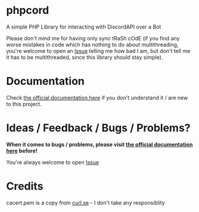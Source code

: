 # phpcord
A simple PHP Library for interacting with DiscordAPI over a Bot

Please don't mind me for having only sync tRaSh cOdE (if you find any worse mistakes in code which has nothing to do about multithreading, you're welcome to open an <a href="https://github.com/HimmelKreis4865/phpcord/issues/new">Issue</a> telling me how bad I am, but don't tell me it has to be multithreaded, since this library should stay simple).

# Documentation
Check <a href="https://app.gitbook.com/@himmelkreis4865/s/phpcord/">the official documentation here</a> if you don't understand it / are new to this project.

# Ideas / Feedback / Bugs / Problems? 
**When it comes to bugs / problems, please visit <a href="https://app.gitbook.com/@himmelkreis4865/s/phpcord/">the official documentation here</a> before!**

You're always welcome to open <a href="https://github.com/HimmelKreis4865/phpcord/issues/new">Issue</a>

# Credits
cacert.pem is a copy from <a href="https://curl.se/docs/caextract.html">curl.se</a> - I don't take any responsiblity 
